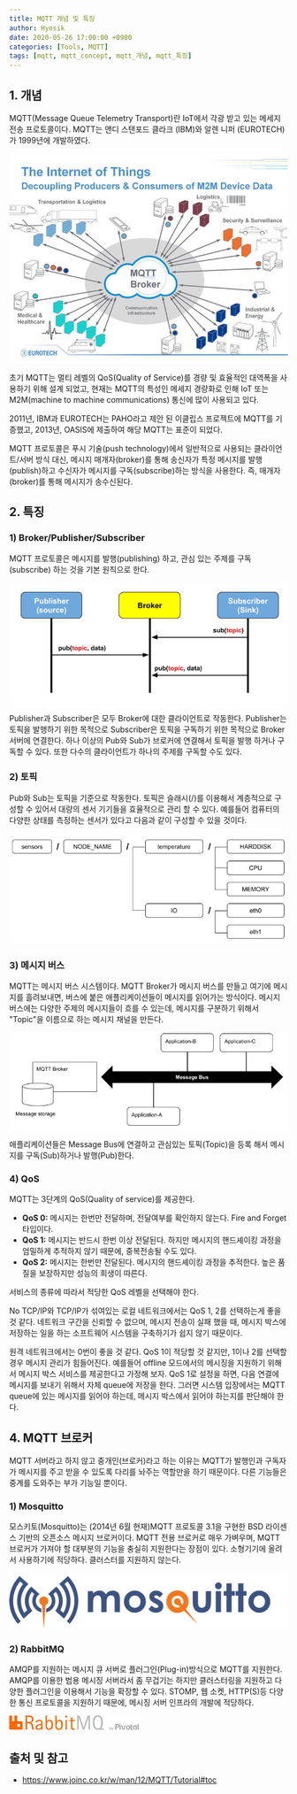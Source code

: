 ```yaml
---
title: MQTT 개념 및 특징
author: Hyosik
date: 2020-05-26 17:00:00 +0900
categories: [Tools, MQTT]
tags: [mqtt, mqtt_concept, mqtt_개념, mqtt_특징]
---
```


## 1. 개념
MQTT(Message Queue Telemetry Transport)란 IoT에서 각광 받고 있는 메세지 전송 프로토콜이다. MQTT는 앤디 스탠포드 클라크 (IBM)와 알렌 니퍼 (EUROTECH)가 1999년에 개발하였다.

![img001](/assets/img/2020-05-26-mqtt-concept/img001.png)

초기 MQTT는 멀티 레벨의 QoS(Quality of Service)를 경량 및 효율적인 대역폭을 사용하기 위해 설계 되었고, 현재는 MQTT의 특성인 메세지 경량화로 인해 IoT 또는 M2M(machine to machine communications) 통신에 많이 사용되고 있다.

2011년, IBM과 EUROTECH는 PAHO라고 제안 된 이클립스 프로젝트에 MQTT를 기증했고, 2013년, OASIS에 제출하여 해당 MQTT는 표준이 되었다.

MQTT 프로토콜은 푸시 기술(push technology)에서 일반적으로 사용되는 클라이언트/서버 방식 대신, 메시지 매개자(broker)를 통해 송신자가 특정 메시지를 발행(publish)하고 수신자가 메시지를 구독(subscribe)하는 방식을 사용한다. 즉, 매개자(broker)를 통해 메시지가 송수신된다.

## 2. 특징

### 1) Broker/Publisher/Subscriber
MQTT 프로토콜은 메시지를 발행(publishing) 하고, 관심 있는 주제를 구독(subscribe) 하는 것을 기본 원칙으로 한다.

![img002](/assets/img/2020-05-26-mqtt-concept/img002.png)

Publisher과 Subscriber은 모두 Broker에 대한 클라이언트로 작동한다. Publisher는 토픽을 발행하기 위한 목적으로 Subscriber은 토픽을 구독하기 위한 목적으로 Broker 서버에 연결한다. 하나 이상의 Pub와 Sub가 브로커에 연결해서 토픽을 발행 하거나 구독할 수 있다. 또한 다수의 클라이언트가 하나의 주제를 구독할 수도 있다.​

### 2) 토픽
Pub와 Sub는 토픽을 기준으로 작동한다. 토픽은 슬래시(/)를 이용해서 계층적으로 구성할 수 있어서 대량의 센서 기기들을 효율적으로 관리 할 수 있다. 예를들어 컴퓨터의 다양한 상태를 측정하는 센서가 있다고 다음과 같이 구성할 수 있을 것이다.

![img003](/assets/img/2020-05-26-mqtt-concept/img003.png)

### 3) 메시지 버스
MQTT는 메시지 버스 시스템이다. MQTT Broker가 메시지 버스를 만들고 여기에 메시지를 흘려보내면, 버스에 붙은 애플리케이션들이 메시지를 읽어가는 방식이다. 메시지 버스에는 다양한 주제의 메시지들이 흐를 수 있는데, 메시지를 구분하기 위해서 "Topic"을 이름으로 하는 메시지 채널을 만든다.

![img004](/assets/img/2020-05-26-mqtt-concept/img004.png)

애플리케이션들은 Message Bus에 연결하고 관심있는 토픽(Topic)을 등록 해서 메시지를 구독(Sub)하거나 발행(Pub)한다.

### 4) QoS
MQTT는 3단계의 QoS(Quality of service)를 제공한다.

* **QoS 0:** 메시지는 한번만 전달하며, 전달여부를 확인하지 않는다. Fire and Forget 타입이다.
* **QoS 1:** 메시지는 반드시 한번 이상 전달된다. 하지만 메시지의 핸드셰이킹 과정을 엄밀하게 추적하지 않기 때문에, 중복전송될 수도 있다.
* **QoS 2:** 메시지는 한번만 전달된다. 메시지의 핸드셰이킹 과정을 추적한다. 높은 품질을 보장하지만 성능의 희생이 따른다.

서비스의 종류에 따라서 적당한 QoS 레벨을 선택해야 한다.

No TCP/IP와 TCP/IP가 섞여있는 로컬 네트워크에서는 QoS 1, 2를 선택하는게 좋을 것 같다. 네트워크 구간을 신뢰할 수 없으며, 메시지 전송이 실패 했을 때, 메시지 박스에 저장하는 일을 하는 소프트웨어 시스템을 구축하기가 쉽지 않기 때문이다.

원격 네트워크에서는 0번이 좋을 것 같다. QoS 1이 적당할 것 같지만, 1이나 2를 선택할 경우 메시지 관리가 힘들어진다. 예를들어 offline 모드에서의 메시징을 지원하기 위해서 메시지 박스 서비스를 제공한다고 가정해 보자. QoS 1로 설정을 하면, 다음 연결에 메시지를 보내기 위해서 자체 queue에 저장을 한다. 그러면 시스템 입장에서는 MQTT queue에 있는 메시지를 읽어야 하는데, 메시지 박스에서 읽어야 하는지를 판단해야 한다.

## 4. MQTT 브로커
MQTT 서버라고 하지 않고 중개인(브로커)라고 하는 이유는 MQTT가 발행인과 구독자가 메시지를 주고 받을 수 있도록 다리를 놔주는 역할만을 하기 때문이다. 다른 기능들은 중계를 도와주는 부가 기능일 뿐이다.

### 1) Mosquitto
모스키토(Mosquitto)는 (2014년 6월 현재)MQTT 프로토콜 3.1을 구현한 BSD 라이센스 기반의 오픈소스 메시지 브로커이다. MQTT 전용 브로커로 매우 가벼우며, MQTT 브로커가 가져야 할 대부분의 기능을 충실히 지원한다는 장점이 있다. 소형기기에 올려서 사용하기에 적당하다. 클러스터를 지원하지 않는다.

![img005](/assets/img/2020-05-26-mqtt-concept/img005.png)

### 2) RabbitMQ
AMQP를 지원하는 메시지 큐 서버로 플러그인(Plug-in)방식으로 MQTT를 지원한다. AMQP를 이용한 범용 메시징 서버라서 좀 무겁기는 하지만 클러스터링을 지원하고 다양한 플러그인을 이용해서 기능을 확장할 수 있다. STOMP, 웹 소켓, HTTP(S)등 다양한 통신 프로토콜을 지원하기 때문에, 메시징 서버 인프라의 개발에 적당하다.

![img006](/assets/img/2020-05-26-mqtt-concept/img006.png)

## 출처 및 참고
* <https://www.joinc.co.kr/w/man/12/MQTT/Tutorial#toc>
